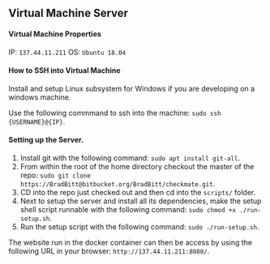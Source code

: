 ## Virtual Machine Server

#### Virtual Machine Properties

IP: `137.44.11.211`
OS: `Ubuntu 18.04`

#### How to SSH into Virtual Machine

Install and setup Linux subsystem for Windows if you are developing on a windows machine.

Use the following commmand to ssh into the machine: `sudo ssh {USERNAME}@{IP}`.

#### Setting up the Server.

1. Install git with the following command: `sudo apt install git-all`.
2. From within the root of the home directory checkout the master of the repo: `sudo git clone https://BradBitt@bitbucket.org/BradBitt/checkmate.git`.
3. CD into the repo just checked out and then cd into the `scripts/` folder.
4. Next to setup the server and install all its dependencies, make the setup shell script runnable with the following command: `sudo chmod +x ./run-setup.sh`.
5. Run the setup script with the following command: `sudo ./run-setup.sh`.

The website run in the docker container can then be access by using the following URL in your browser: `http://137.44.11.211:8080/`.